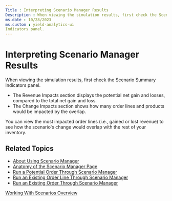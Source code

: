 ```yaml
---
Title : Interpreting Scenario Manager Results
Description : When viewing the simulation results, first check the Scenario Summary
ms.date : 10/28/2023
ms.custom : yield-analytics-ui
Indicators panel.
---
```



# Interpreting Scenario Manager Results



When viewing the simulation results, first check the Scenario Summary
Indicators panel.

- The Revenue Impacts section displays
  the potential net gain and losses, compared to the total net gain and
  loss.
- The Change Impacts section shows how
  many order lines and products would be impacted by the overlap.

You can view the most impacted order lines (i.e., gained or lost
revenue) to see how the scenario's change would overlap with the rest of
your inventory.


## Related Topics

- <a href="about-using-scenario-manager.md" class="xref">About Using
  Scenario Manager</a>
- <a href="anatomy-of-the-scenario-manager-page.md" class="xref">Anatomy
  of the Scenario Manager Page</a>
- <a href="run-a-potential-order-through-scenario-manager.md"
  class="xref">Run a Potential Order Through Scenario Manager</a>
- <a href="run-an-existing-order-line-through-scenario-manager.md"
  class="xref">Run an Existing Order Line Through Scenario Manager</a>
- <a href="run-an-existing-order-through-scenario-manager.md"
  class="xref">Run an Existing Order Through Scenario Manager</a>






<a href="working-with-scenarios-overview.md"
class="link">Working With Scenarios Overview</a>







